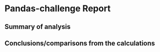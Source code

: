 # Pandas-challenge Report
## Summary of analysis


## Conclusions/comparisons from the calculations
